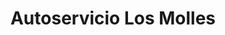---
title: "Autoservicio Los Molles"
url: /termas-del-dayman/autoservicio-los-molles/
shop: Lebensmittel
---